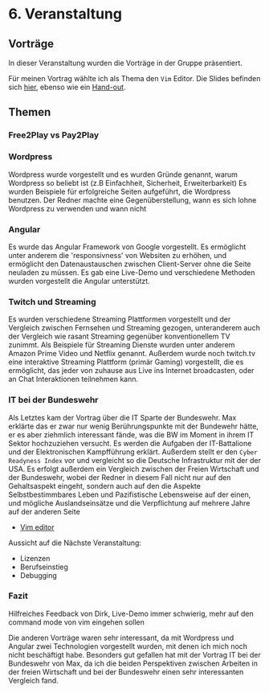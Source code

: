 # 6. Veranstaltung

## Vorträge

In dieser Veranstaltung wurden die Vorträge in der Gruppe präsentiert.

Für meinen Vortrag wählte ich als Thema den `Vim` Editor.
Die Slides befinden sich [hier](https://github.com/fafuuu/social_coding/blob/master/Vortrag/Social%20Coding.pdf), ebenso wie ein [Hand-out](https://github.com/fafuuu/social_coding/blob/master/Vortrag/handout.md).

## Themen

### Free2Play vs Pay2Play


### Wordpress
Wordpress wurde vorgestellt und es wurden Gründe genannt, warum Wordpress so beliebt ist (z.B Einfachheit, Sicherheit, Erweiterbarkeit)
Es wurden Beispiele für erfolgreiche Seiten aufgeführt, die Wordpress benutzen.
Der Redner machte eine Gegenüberstellung, wann es sich lohne Wordpress zu verwenden und wann nicht

### Angular
Es wurde das Angular Framework von Google vorgestellt. Es ermöglicht unter anderem die 'responsivness' von Websiten zu erhöhen, und ermöglicht den Datenaustauschen zwischen Client-Server ohne die Seite neuladen zu müssen.
Es gab eine Live-Demo und verschiedene Methoden wurden vorgestellt die Angular unterstützt.


### Twitch und Streaming
Es wurden verschiedene Streaming Plattformen vorgestellt und der Vergleich zwischen Fernsehen und Streaming gezogen, unteranderem auch der Vergleich wie rasant Streaming gegenüber konventionellem TV zunimmt.
Als Beispiele für Streaming Dienste wurden unter anderem Amazon Prime Video und Netflix genannt. Außerdem wurde noch twitch.tv eine interaktive Streaming Plattform (primär Gaming) vorgestellt, die es ermöglicht, das jeder von zuhause aus Live ins Internet broadcasten, oder an Chat Interaktionen teilnehmen kann.

### IT bei der Bundeswehr
Als Letztes kam der Vortrag über die IT Sparte der Bundeswehr. Max erklärte das er zwar nur wenig Berührungspunkte mit der Bundewehr hätte, er es aber ziehmlich interessant fände, was die BW im Moment in ihrem IT Sektor hochzuziehen versucht. Es werden die Aufgaben der IT-Battalione und der Elektronischen Kampfführung erklärt.
Außerdem stellt er den `Cyber Readyness Index` vor und vergleicht so die Deutsche Infrastruktur mit der der USA.
Es erfolgt außerdem ein Vergleich zwischen der Freien Wirtschaft und der Bundeswehr, wobei der Redner in diesem Fall nicht nur auf den Gehaltsaspekt eingeht, sondern auch auf den die Aspekte Selbstbestimmbares Leben und Pazifistische Lebensweise auf der einen, und mögliche Auslandseinsätze und die Verpflichtung auf mehrere Jahre auf der anderen Seite


* [Vim editor](https://github.com/fafuuu/social_coding/blob/master/Vortrag/)

Aussicht auf die Nächste Veranstaltung:

* Lizenzen
* Berufseinstieg
* Debugging


### Fazit

Hilfreiches Feedback von Dirk, Live-Demo immer schwierig, mehr auf den command mode von vim eingehen sollen

Die anderen Vorträge waren sehr interessant, da mit Wordpress und Angular zwei Technologien vorgestellt wurden, mit denen ich mich noch nicht beschäftigt habe.
Besonders gut gefallen hat mit der Vortrag IT bei der Bundeswehr von Max, da ich die beiden Perspektiven zwischen Arbeiten in der freien Wirtschaft und bei der Bundeswehr einen sehr interessanten Vergleich fand.
